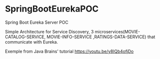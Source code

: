 # SpringBootEurekaPOC
Spring Boot Eureka Server POC


Simple Architecture for Service Discovery, 3 microservices(MOVIE-CATALOG-SERVICE, MOVIE-INFO-SERVICE ,RATINGS-DATA-SERVICE) that communicate with Eureka.


Exemple from Java Brains' tutorial
https://youtu.be/y8IQb4ofjDo